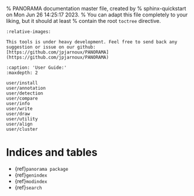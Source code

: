 % PANORAMA documentation master file, created by
% sphinx-quickstart on Mon Jun 26 14:25:17 2023.
% You can adapt this file completely to your liking, but it should at least
% contain the root `toctree` directive.

```{include} ../../README.md
:relative-images:
```
```{warning}
This tools is under heavy development. Feel free to send back any suggestion or issue on our github: 
[https://github.com/jpjarnoux/PANORAMA](https://github.com/jpjarnoux/PANORAMA)
```

```{toctree}
:caption: 'User Guide:'
:maxdepth: 2

user/install
user/annotation
user/detection
user/compare
user/info
user/write
user/draw
user/utility
user/align
user/cluster
```



# Indices and tables
- {ref}`panorama package`
- {ref}`genindex`
- {ref}`modindex`
- {ref}`search`
